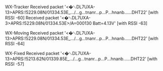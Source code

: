 


WX-Tracker
Received packet '<�␁DL7UXA-13>APRS:!5229.08N/01334.53E_.../...g...tnanr...p...P...hnanb......DHT22'   [with RSSI -60]
Received packet '<�␁DL7UXA-3>APRS:!5229.08N/01334.53E>/A=000130 Batt=4.13V'   [with RSSI -63]

WX-Moving
Received packet '<�␁DL7UXA-13>APRS:!5229.08N/01334.53E_.../...g...tnanr...p...P...hnanb......DHT22'   [with RSSI -64]


WX-Fixed
Received packet '<�␁DL7UXA-13>APRS:!5213.62N/01339.85E_.../...g...tnanr...p...P...hnanb......DHT22'   [with RSSI -57]
